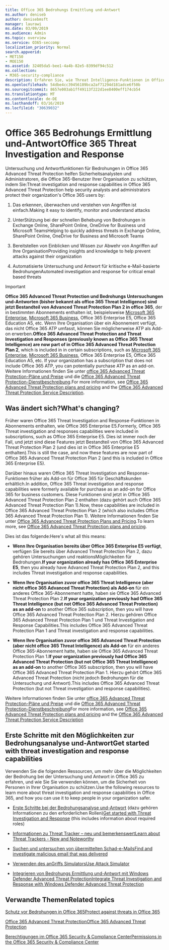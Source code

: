 ```yaml
---
title: Office 365 Bedrohungs Ermittlung und-Antwort
ms.author: deniseb
author: denisebmsft
manager: laurawi
ms.date: 03/09/2019
ms.audience: Admin
ms.topic: overview
ms.service: O365-seccomp
localization_priority: Normal
search.appverid:
- MET150
- MOE150
ms.assetid: 32405da5-bee1-4a4b-82e5-8399df94c512
ms.collection:
- M365-security-compliance
description: Erfahren Sie, wie Threat Intelligence-Funktionen in Office 365 Advanced Threat Protection Sie bei der Suche nach Bedrohungen für Ihre Organisation unterstützen, auf Schadsoftware, Phishing und andere Angriffe reagieren, die Office 365 in Ihrem Namen erkannt hat, und nach Bedrohungen suchen Indikatoren.
ms.openlocfilehash: 54dbe4cc39456189bca2af71294d181adce6f50b
ms.sourcegitcommit: 8657e003ab1ff49113f222d1ee8400eff174cb54
ms.translationtype: MT
ms.contentlocale: de-DE
ms.lasthandoff: 03/16/2019
ms.locfileid: "30639032"
---
```

# <a name="office-365-threat-investigation-and-response"></a><span data-ttu-id="bf8d8-103">Office 365 Bedrohungs Ermittlung und-Antwort</span><span class="sxs-lookup"><span data-stu-id="bf8d8-103">Office 365 Threat Investigation and Response</span></span>

<span data-ttu-id="bf8d8-104">Untersuchung und Antwortfunktionen für Bedrohungen in Office 365 Advanced Threat Protection helfen Sicherheitsanalysten und Administratoren, die Office 365-Benutzer Ihrer Organisation zu schützen, indem Sie:</span><span class="sxs-lookup"><span data-stu-id="bf8d8-104">Threat investigation and response capabilities in Office 365 Advanced Threat Protection help security analysts and administrators protect their organization's Office 365 users by:</span></span>
  
1. <span data-ttu-id="bf8d8-105">Das erkennen, überwachen und verstehen von Angriffen ist einfach.</span><span class="sxs-lookup"><span data-stu-id="bf8d8-105">Making it easy to identify, monitor and understand attacks</span></span>
    
2. <span data-ttu-id="bf8d8-106">UnterStützung bei der schnellen Behebung von Bedrohungen in Exchange Online, SharePoint Online, OneDrive for Business und Microsoft Teams</span><span class="sxs-lookup"><span data-stu-id="bf8d8-106">Helping to quickly address threats in Exchange Online, SharePoint Online, OneDrive for Business and Microsoft Teams</span></span>
    
3. <span data-ttu-id="bf8d8-107">Bereitstellen von Einblicken und Wissen zur Abwehr von Angriffen auf Ihre Organisation</span><span class="sxs-lookup"><span data-stu-id="bf8d8-107">Providing insights and knowledge to help prevent attacks against their organization</span></span>

4. <span data-ttu-id="bf8d8-108">Automatisierte Untersuchung und Antwort für kritische e-Mail-basierte Bedrohungen</span><span class="sxs-lookup"><span data-stu-id="bf8d8-108">Automated investigation and response for critical email based threats</span></span>
    
> [!IMPORTANT]
> <span data-ttu-id="bf8d8-109">**Office 365 Advanced Threat Protection und Bedrohungs Untersuchungen und-Antworten (bisher bekannt als office 365 Threat Intelligence) sind jetzt Bestandteil von Advanced Threat Protection Plan 2 in office 365**, der in bestimmten Abonnements enthalten ist, beispielsweise [ Microsoft 365 Enterprise](https://www.microsoft.com/microsoft-365/enterprise/home), [Microsoft 365 Business](https://www.microsoft.com/microsoft-365/business), Office 365 Enterprise E5, Office 365 Education A5, etc. Wenn Ihre Organisation über ein Abonnement verfügt, das nicht Office 365 ATP umfasst, können Sie möglicherweise ATP als Add-on erwerben.</span><span class="sxs-lookup"><span data-stu-id="bf8d8-109">**Office 365 Advanced Threat Protection and Threat Investigation and Responses (previously known as Office 365 Threat Intelligence) are now part of in Office 365 Advanced Threat Protection Plan 2**, which is included in in certain subscriptions, such as [Microsoft 365 Enterprise](https://www.microsoft.com/microsoft-365/enterprise/home), [Microsoft 365 Business](https://www.microsoft.com/microsoft-365/business), Office 365 Enterprise E5, Office 365 Education A5, etc. If your organization has a subscription that does not include Office 365 ATP, you can potentially purchase ATP as an add-on.</span></span> <span data-ttu-id="bf8d8-110">Weitere Informationen finden Sie unter [office 365 Advanced Threat Protection-Pläne und Preise](https://products.office.com/exchange/advance-threat-protection) und die [Office 365 Advanced Threat Protection-Dienstbeschreibung](https://docs.microsoft.com/office365/servicedescriptions/office-365-advanced-threat-protection-service-description#whats-new-in-office-365-advanced-threat-protection-atp).</span><span class="sxs-lookup"><span data-stu-id="bf8d8-110">For more information, see [Office 365 Advanced Threat Protection plans and pricing](https://products.office.com/exchange/advance-threat-protection) and the [Office 365 Advanced Threat Protection Service Description](https://docs.microsoft.com/office365/servicedescriptions/office-365-advanced-threat-protection-service-description#whats-new-in-office-365-advanced-threat-protection-atp).</span></span> 
  
## <a name="whats-changing"></a><span data-ttu-id="bf8d8-111">Was ändert sich?</span><span class="sxs-lookup"><span data-stu-id="bf8d8-111">What's changing?</span></span>

<span data-ttu-id="bf8d8-112">Früher waren Office 365 Threat Investigation and Response-Funktionen in Abonnements enthalten, wie Office 365 Enterprise E5.</span><span class="sxs-lookup"><span data-stu-id="bf8d8-112">Formerly, Office 365 Threat investigation and responses capabilities were included in subscriptions, such as Office 365 Enterprise E5.</span></span> <span data-ttu-id="bf8d8-113">Dies ist immer noch der Fall, und jetzt sind diese Features jetzt Bestandteil von Office 365 Advanced Threat Protection Plan 2 (und dies ist in Office 365 Enterprise E5 enthalten).</span><span class="sxs-lookup"><span data-stu-id="bf8d8-113">This is still the case, and now these features are now part of Office 365 Advanced Threat Protection Plan 2 (and this is included in Office 365 Enterprise E5).</span></span> 

<span data-ttu-id="bf8d8-114">Darüber hinaus waren Office 365 Threat Investigation and Response-Funktionen früher als Add-on für Office 365 für Geschäftskunden erhältlich.</span><span class="sxs-lookup"><span data-stu-id="bf8d8-114">In addition, Office 365 Threat investigation and response capabilities were formerly available for purchase as an add-on for Office 365 for business customers.</span></span> <span data-ttu-id="bf8d8-115">Diese Funktionen sind jetzt in Office 365 Advanced Threat Protection Plan 2 enthalten (dazu gehört auch Office 365 Advanced Threat Protection Plan 1).</span><span class="sxs-lookup"><span data-stu-id="bf8d8-115">Now, these capabilities are included in Office 365 Advanced Threat Protection Plan 2 (which also includes Office 365 Advanced Threat Protection Plan 1).</span></span> <span data-ttu-id="bf8d8-116">Weitere Informationen finden Sie unter [Office 365 Advanced Threat Protection Plans and Pricing](https://products.office.com/exchange/advance-threat-protection).</span><span class="sxs-lookup"><span data-stu-id="bf8d8-116">To learn more, see [Office 365 Advanced Threat Protection plans and pricing](https://products.office.com/exchange/advance-threat-protection).</span></span>

<span data-ttu-id="bf8d8-117">Dies ist das folgende:</span><span class="sxs-lookup"><span data-stu-id="bf8d8-117">Here's what all this means:</span></span>

- <span data-ttu-id="bf8d8-118">**Wenn Ihre Organisation bereits über Office 365 Enterprise E5 verfügt**, verfügen Sie bereits über Advanced Threat Protection Plan 2, dazu gehören Untersuchungen und reaktionsMöglichkeiten für Bedrohungen.</span><span class="sxs-lookup"><span data-stu-id="bf8d8-118">**If your organization already has Office 365 Enterprise E5**, then you already have Advanced Threat Protection Plan 2, and this includes Threat investigation and response capabilities.</span></span>

- <span data-ttu-id="bf8d8-119">**Wenn Ihre Organisation zuvor office 365 Threat Intelligence (aber nicht office 365 Advanced Threat Protection) als Add-on** für ein anderes Office 365-Abonnement hatte, haben sie Office 365 Advanced Threat Protection Plan 2.</span><span class="sxs-lookup"><span data-stu-id="bf8d8-119">**If your organization previously had Office 365 Threat Intelligence (but not Office 365 Advanced Threat Protection) as an add-on** to another Office 365 subscription, then you will have Office 365 Advanced Threat Protection Plan 2.</span></span> <span data-ttu-id="bf8d8-120">Hierzu gehören Office 365 Advanced Threat Protection Plan 1 und Threat Investigation and Response Capabilities.</span><span class="sxs-lookup"><span data-stu-id="bf8d8-120">This includes Office 365 Advanced Threat Protection Plan 1 and Threat investigation and response capabilities.</span></span> 

- <span data-ttu-id="bf8d8-121">**Wenn Ihre Organisation zuvor office 365 Advanced Threat Protection (aber nicht office 365 Threat Intelligence) als Add-on** für ein anderes Office 365-Abonnement hatte, haben sie Office 365 Advanced Threat Protection Plan 1.</span><span class="sxs-lookup"><span data-stu-id="bf8d8-121">**If your organization previously had Office 365 Advanced Threat Protection (but not Office 365 Threat Intelligence) as an add-on** to another Office 365 subscription, then you will have Office 365 Advanced Threat Protection Plan 1.</span></span> <span data-ttu-id="bf8d8-122">Hierzu gehört Office 365 Advanced Threat Protection (nicht jedoch Bedrohungen für die Untersuchung und Antwort).</span><span class="sxs-lookup"><span data-stu-id="bf8d8-122">This includes Office 365 Advanced Threat Protection (but not Threat investigation and response capabilities).</span></span>

<span data-ttu-id="bf8d8-123">Weitere Informationen finden Sie unter [office 365 Advanced Threat Protection-Pläne und Preise](https://products.office.com/exchange/advance-threat-protection) und die [Office 365 Advanced Threat Protection-Dienstbeschreibung](https://docs.microsoft.com/office365/servicedescriptions/office-365-advanced-threat-protection-service-description#whats-new-in-office-365-advanced-threat-protection-atp)</span><span class="sxs-lookup"><span data-stu-id="bf8d8-123">For more information, see [Office 365 Advanced Threat Protection plans and pricing](https://products.office.com/exchange/advance-threat-protection) and the [Office 365 Advanced Threat Protection Service Description](https://docs.microsoft.com/office365/servicedescriptions/office-365-advanced-threat-protection-service-description#whats-new-in-office-365-advanced-threat-protection-atp)</span></span>

## <a name="get-started-with-threat-investigation-and-response-capabilities"></a><span data-ttu-id="bf8d8-124">Erste Schritte mit den Möglichkeiten zur Bedrohungsanalyse und-Antwort</span><span class="sxs-lookup"><span data-stu-id="bf8d8-124">Get started with threat investigation and response capabilities</span></span>

<span data-ttu-id="bf8d8-125">Verwenden Sie die folgenden Ressourcen, um mehr über die Möglichkeiten der Bedrohung bei der Untersuchung und Antwort in Office 365 zu erfahren, und wie Sie Sie verwenden können, um die Sicherheit von Personen in Ihrer Organisation zu schützen.</span><span class="sxs-lookup"><span data-stu-id="bf8d8-125">Use the following resources to learn more about threat investigation and response capabilities in Office 365, and how you can use it to keep people in your organization safer.</span></span>
  
- <span data-ttu-id="bf8d8-126">[Erste Schritte bei der Bedrohungsanalyse und-Antwort](get-started-with-ti.md) (dazu gehören Informationen zu den erforderlichen Rollen)</span><span class="sxs-lookup"><span data-stu-id="bf8d8-126">[Get started with Threat Investigation and Response](get-started-with-ti.md) (this includes information about required roles)</span></span> 
    
- [<span data-ttu-id="bf8d8-127">Informationen zu Threat Tracker – neu und bemerkenswert</span><span class="sxs-lookup"><span data-stu-id="bf8d8-127">Learn about Threat Trackers - New and Noteworthy</span></span>](threat-trackers.md)
    
- [<span data-ttu-id="bf8d8-128">Suchen und untersuchen von übermittelten Schad-e-Mails</span><span class="sxs-lookup"><span data-stu-id="bf8d8-128">Find and investigate malicious email that was delivered</span></span>](investigate-malicious-email-that-was-delivered.md)
    
- [<span data-ttu-id="bf8d8-129">Verwenden des anGriffs Simulators</span><span class="sxs-lookup"><span data-stu-id="bf8d8-129">Use Attack Simulator</span></span>](attack-simulator.md)
    
- [<span data-ttu-id="bf8d8-130">Integrieren von Bedrohungs Ermittlung und-Antwort mit Windows Defender Advanced Threat Protection</span><span class="sxs-lookup"><span data-stu-id="bf8d8-130">Integrate Threat Investigation and Response with Windows Defender Advanced Threat Protection</span></span>](integrate-office-365-ti-with-wdatp.md)
    
## <a name="related-topics"></a><span data-ttu-id="bf8d8-131">Verwandte Themen</span><span class="sxs-lookup"><span data-stu-id="bf8d8-131">Related topics</span></span>

[<span data-ttu-id="bf8d8-132">Schutz vor Bedrohungen in Office 365</span><span class="sxs-lookup"><span data-stu-id="bf8d8-132">Protect against threats in Office 365</span></span>](protect-against-threats.md)
  
[<span data-ttu-id="bf8d8-133">Office 365 Advanced Threat Protection</span><span class="sxs-lookup"><span data-stu-id="bf8d8-133">Office 365 Advanced Threat Protection</span></span>](office-365-atp.md)
  
[<span data-ttu-id="bf8d8-134">Berechtigungen im Office 365 Security &amp; Compliance Center</span><span class="sxs-lookup"><span data-stu-id="bf8d8-134">Permissions in the Office 365 Security &amp; Compliance Center</span></span>](permissions-in-the-security-and-compliance-center.md)
 
